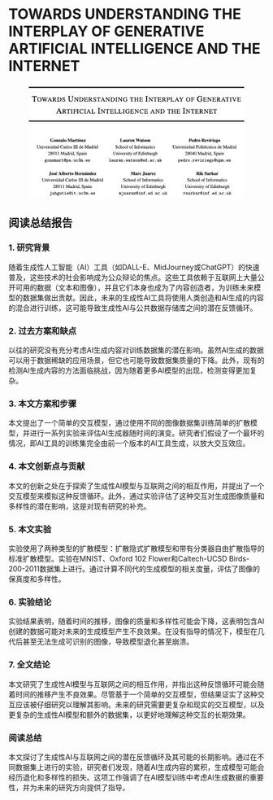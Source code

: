 # TOWARDS UNDERSTANDING THE INTERPLAY OF GENERATIVE ARTIFICIAL INTELLIGENCE AND THE INTERNET

<figure><img src="../.gitbook/assets/image (6) (1) (1) (1) (1) (1) (1) (1) (1) (1) (1) (1) (1) (1) (1) (1) (1) (1) (1) (1) (1) (1) (1) (1) (1) (1) (1) (1) (1) (1) (1) (1) (1) (1) (1) (1) (1) (1) (1) (1) (1) (1) (1) (1) (1) (1).png" alt=""><figcaption></figcaption></figure>

## 阅读总结报告

### 1. 研究背景

随着生成性人工智能（AI）工具（如DALL-E、MidJourney或ChatGPT）的快速普及，这些技术的社会影响成为公众辩论的焦点。这些工具依赖于互联网上大量公开可用的数据（文本和图像），并且它们本身也成为了内容创造者，为训练未来模型的数据集做出贡献。因此，未来的生成性AI工具将使用人类创造和AI生成的内容的混合进行训练，这可能导致生成性AI与公共数据存储库之间的潜在反馈循环。

### 2. 过去方案和缺点

以往的研究没有充分考虑AI生成内容对训练数据集的潜在影响。虽然AI生成的数据可以用于数据稀缺的应用场景，但它也可能导致数据集质量的下降。此外，现有的检测AI生成内容的方法面临挑战，因为随着更多AI模型的出现，检测变得更加复杂。

### 3. 本文方案和步骤

本文提出了一个简单的交互模型，通过使用不同的图像数据集训练简单的扩散模型，并进行一系列实验来评估AI生成器随时间的演变。研究者们假设了一个最坏的情况，即AI工具的训练集完全由前一个版本的AI工具生成，以放大交互效应。

### 4. 本文创新点与贡献

本文的创新之处在于探索了生成性AI模型与互联网之间的相互作用，并提出了一个交互模型来模拟这种反馈循环。此外，通过实验评估了这种交互对生成图像质量和多样性的潜在影响，这是对现有研究的补充。

### 5. 本文实验

实验使用了两种类型的扩散模型：扩散隐式扩散模型和带有分类器自由扩散指导的标准扩散模型。实验在MNIST、Oxford 102 Flower和Caltech-UCSD Birds-200-2011数据集上进行。通过计算不同代的生成模型的相关度量，评估了图像的保真度和多样性。

### 6. 实验结论

实验结果表明，随着时间的推移，图像的质量和多样性可能会下降，这表明包含AI创建的数据可能对未来的生成模型产生不良效果。在没有指导的情况下，模型在几代后甚至无法生成可识别的图像，导致模型退化甚至崩溃。

### 7. 全文结论

本文研究了生成性AI模型与互联网之间的相互作用，并指出这种反馈循环可能会随着时间的推移产生不良效果。尽管基于一个简单的交互模型，但结果证实了这种交互应该被仔细研究以理解其影响。未来的研究需要更复杂和现实的交互模型，以及更复杂的生成性AI模型和额外的数据集，以更好地理解这种交互的长期效果。

### 阅读总结

本文探讨了生成性AI与互联网之间的潜在反馈循环及其可能的长期影响。通过在不同数据集上进行的实验，研究者们发现，随着AI生成内容的累积，生成模型可能会经历退化和多样性的损失。这项工作强调了在AI模型训练中考虑AI生成数据的重要性，并为未来的研究方向提供了指导。
